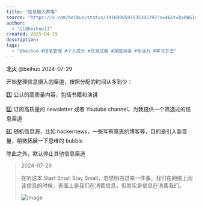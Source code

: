 ```yaml
---
title: "信息摄入策略"
source: "https://x.com/beihuo/status/1916990597535305792?s=46&t=bx0WG1AGHlEB9ipAHDEpnw"
author:
  - "[[@beihuo]]"
created: 2025-04-29
description:
tags:
  - "@beihuo #信息管理 #个人成长 #信息过载 #深度阅读 #专注力 #学习方法"
---
```

**北火** @beihuo 2024-07-29

开始整理信息摄入的渠道，按照分配的时间从多到少：

1️⃣ 公认的高质量内容，包括书籍和演讲

2️⃣ 订阅高质量的 newsletter 或者 Youtube channel，为我提供一个筛选过的信息渠道

3️⃣ 随机信息源，比如 hackernews，一些写有意思的博客等，目的是引入新变量，稍微拓展一下思维的 bubble

除此之外，默认停止其他信息渠道

> 2024-07-29
> 
> 在听这本 Start Small Stay Small，忽然明白过来一件事。我们在网络上阅读信息的时候，表面上是我们在消费信息，但其实是信息在消费我们。
> 
> ![Image](https://pbs.twimg.com/media/GTok1hFagAAZ336?format=jpg&name=large)